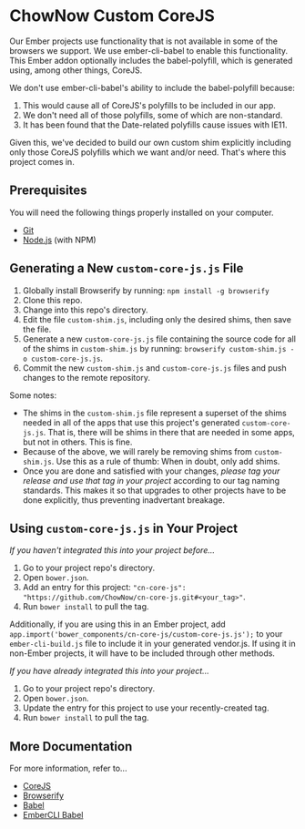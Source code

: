 # ChowNow Custom CoreJS

Our Ember projects use functionality that is not available in some of the browsers we support. We use 
ember-cli-babel to enable this functionality. This Ember addon optionally includes the babel-polyfill, which
is generated using, among other things, CoreJS.

We don't use ember-cli-babel's ability to include the babel-polyfill because:

1. This would cause all of CoreJS's polyfills to be included in our app.
2. We don't need all of those polyfills, some of which are non-standard.
3. It has been found that the Date-related polyfills cause issues with IE11.

Given this, we've decided to build our own custom shim explicitly including only those CoreJS polyfills which
we want and/or need. That's where this project comes in.

## Prerequisites

You will need the following things properly installed on your computer.

* [Git](http://git-scm.com/)
* [Node.js](http://nodejs.org/) (with NPM)

## Generating a New `custom-core-js.js` File

1. Globally install Browserify by running: `npm install -g browserify`
2. Clone this repo.
3. Change into this repo's directory.
4. Edit the file `custom-shim.js`, including only the desired shims, then save the file.
5. Generate a new `custom-core-js.js` file containing the source code for all of the shims in
`custom-shim.js` by running: `browserify custom-shim.js -o custom-core-js.js`.
6. Commit the new `custom-shim.js` and `custom-core-js.js` files and push changes to the remote repository.

Some notes:
* The shims in the `custom-shim.js` file represent a superset of the shims needed in all of the apps
that use this project's generated `custom-core-js.js`. That is, there will be shims in there that are needed
in some apps, but not in others. This is fine.
* Because of the above, we will rarely be removing shims from `custom-shim.js`. Use this as a rule 
of thumb: When in doubt, only add shims.
* Once you are done and satisfied with your changes, *please tag your release and use that tag in your 
project* according to our tag naming standards. This makes it so that upgrades to other projects have to be
done explicitly, thus preventing inadvertant breakage.

## Using `custom-core-js.js` in Your Project

*If you haven't integrated this into your project before...*

1. Go to your project repo's directory.
2. Open `bower.json`.
3. Add an entry for this project: `"cn-core-js": "https://github.com/ChowNow/cn-core-js.git#<your_tag>"`.
4. Run `bower install` to pull the tag.

Additionally, if you are using this in an Ember project, add
`app.import('bower_components/cn-core-js/custom-core-js.js');` to your `ember-cli-build.js` file to include 
it in your generated vendor.js. If using it in non-Ember projects, it will have to be included through other
methods.

*If you have already integrated this into your project...*

1. Go to your project repo's directory.
2. Open `bower.json`.
3. Update the entry for this project to use your recently-created tag.
4. Run `bower install` to pull the tag.

## More Documentation

For more information, refer to...

* [CoreJS](https://github.com/zloirock/core-js)
* [Browserify](http://browserify.org/)
* [Babel](http://babeljs.io/)
* [EmberCLI Babel](https://github.com/babel/ember-cli-babel)
